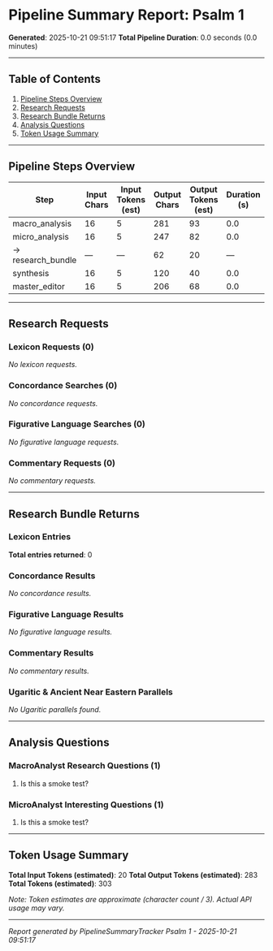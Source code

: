 # Pipeline Summary Report: Psalm 1

**Generated**: 2025-10-21 09:51:17
**Total Pipeline Duration**: 0.0 seconds (0.0 minutes)

---

## Table of Contents
1. [Pipeline Steps Overview](#pipeline-steps-overview)
2. [Research Requests](#research-requests)
3. [Research Bundle Returns](#research-bundle-returns)
4. [Analysis Questions](#analysis-questions)
5. [Token Usage Summary](#token-usage-summary)

---

## Pipeline Steps Overview

| Step | Input Chars | Input Tokens (est) | Output Chars | Output Tokens (est) | Duration (s) |
|------|-------------|-------------------|--------------|---------------------|--------------|
| macro_analysis | 16 | 5 | 281 | 93 | 0.0 |
| micro_analysis | 16 | 5 | 247 | 82 | 0.0 |
| → research_bundle | — | — | 62 | 20 | — |
| synthesis | 16 | 5 | 120 | 40 | 0.0 |
| master_editor | 16 | 5 | 206 | 68 | 0.0 |

---

## Research Requests

### Lexicon Requests (0)

*No lexicon requests.*

### Concordance Searches (0)

*No concordance requests.*

### Figurative Language Searches (0)

*No figurative language requests.*

### Commentary Requests (0)

*No commentary requests.*

---

## Research Bundle Returns

### Lexicon Entries

**Total entries returned**: 0

### Concordance Results

*No concordance results.*

### Figurative Language Results

*No figurative language results.*

### Commentary Results

*No commentary results.*

### Ugaritic & Ancient Near Eastern Parallels

*No Ugaritic parallels found.*

---

## Analysis Questions

### MacroAnalyst Research Questions (1)

1. Is this a smoke test?

### MicroAnalyst Interesting Questions (1)

1. Is this a smoke test?

---

## Token Usage Summary

**Total Input Tokens (estimated)**: 20
**Total Output Tokens (estimated)**: 283
**Total Tokens (estimated)**: 303

*Note: Token estimates are approximate (character count / 3). Actual API usage may vary.*

---


*Report generated by PipelineSummaryTracker*
*Psalm 1 - 2025-10-21 09:51:17*